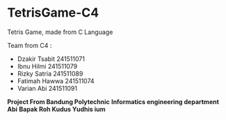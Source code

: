 # TetrisGame-C4
Tetris Game, made from C Language

Team from C4 :
- Dzakir Tsabit 241511071
- Ibnu Hilmi 241511079
- Rizky Satria 241511089
- Fatimah Hawwa 241511074
- Varian Abi 241511091

**Project From Bandung Polytechnic**
**Informatics engineering department**
**Abi**
**Bapak Roh Kudus Yudhis ium**
